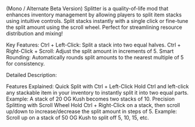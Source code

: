 (Mono / Alternate Beta Version) Splitter is a quality-of-life mod that enhances inventory management by allowing players to split item stacks using intuitive controls. Split stacks instantly with a single click or fine-tune the split amount using the scroll wheel. Perfect for streamlining resource distribution and mixing!

Key Features:
Ctrl + Left-Click: Split a stack into two equal halves.
Ctrl + Right-Click + Scroll: Adjust the split amount in increments of 5.
Smart Rounding: Automatically rounds split amounts to the nearest multiple of 5 for consistency.

Detailed Description:

Features Explained:
Quick Split with Ctrl + Left-Click
Hold Ctrl and left-click any stackable item in your inventory to instantly split it into two equal parts.
Example: A stack of 20 OG Kush becomes two stacks of 10.
Precision Splitting with Scroll Wheel
Hold Ctrl + Right-Click on a stack, then scroll up/down to increase/decrease the split amount in steps of 5.
Example: Scroll up on a stack of 50 OG Kush to split off 5, 10, 15, etc.